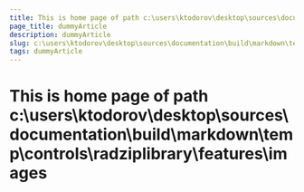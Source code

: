 ```yaml
---
title: This is home page of path c:\users\ktodorov\desktop\sources\documentation\build\markdown\temp\controls\radziplibrary\features\images
page_title: dummyArticle
description: dummyArticle
slug: c:\users\ktodorov\desktop\sources\documentation\build\markdown\temp\controls\radziplibrary\features\images
tags: dummyArticle
---
```

# This is home page of path c:\users\ktodorov\desktop\sources\documentation\build\markdown\temp\controls\radziplibrary\features\images

